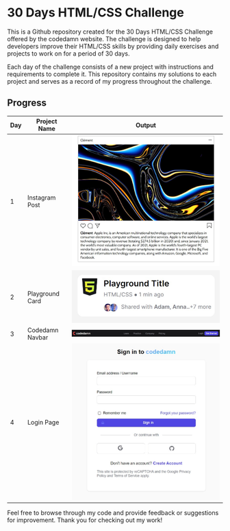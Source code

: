 # 30 Days HTML/CSS Challenge

This is a Github repository created for the 30 Days HTML/CSS Challenge offered by the codedamn website. The challenge is designed to help developers improve their HTML/CSS skills by providing daily exercises and projects to work on for a period of 30 days.

Each day of the challenge consists of a new project with instructions and requirements to complete it. This repository contains my solutions to each project and serves as a record of my progress throughout the challenge.

## Progress

| Day | Project Name    | Output                                                |
| --- | --------------- | ----------------------------------------------------- |
| 1   | Instagram Post  | ![Output](./Day-1_Instagram_Post/assets/output.jpeg)  |
| 2   | Playground Card | ![Output](./Day-2_Playground_Card/assets/output.jpeg) |
| 3   | Codedamn Navbar | ![Output](./Day-3_Codedamn_Navbar/assets/output.jpeg) |
| 4   | Login Page      | ![Output](./Day-4_Login_Page/assets/output.jpeg)      |

Feel free to browse through my code and provide feedback or suggestions for improvement. Thank you for checking out my work!
